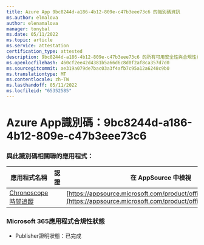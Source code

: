 ```yaml
---
title: Azure App 9bc8244d-a186-4b12-809e-c47b3eee73c6 的識別碼資訊
ms.author: elmalova
author: elenamalova
manager: tonybal
ms.date: 05/11/2022
ms.topic: article
ms.service: attestation
certification_type: attested
description: 9bc8244d-a186-4b12-809e-c47b3eee73c6 的所有可用安全性與合規性資訊。
ms.openlocfilehash: 460cf2ee42d4381b5a66d6c8d0f2af8ca357d7d0
ms.sourcegitcommit: ae319a079de7bac03a3f4afb7c95a12a6248c9b0
ms.translationtype: MT
ms.contentlocale: zh-TW
ms.lasthandoff: 05/11/2022
ms.locfileid: "65352585"
---
```

# <a name="azure-app-id-9bc8244d-a186-4b12-809e-c47b3eee73c6"></a>Azure App識別碼：9bc8244d-a186-4b12-809e-c47b3eee73c6


### <a name="apps-associated-with-this-id"></a>與此識別碼相關聯的應用程式：
| **應用程式名稱** | **認證** | **在 AppSource 中檢視** |
|--------------|---------------|-----------------------|
| [Chronoscope 時間追蹤](../forward/WA200003095.md) |  | [https://appsource.microsoft.com/product/office/WA200003095](https://appsource.microsoft.com/product/office/WA200003095) |

### <a name="microsoft-365-app-compliance-status"></a>Microsoft 365應用程式合規性狀態
- Publisher證明狀態：已完成
